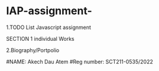 # IAP-assignment-
1.TODO List Javascript assignment



SECTION 1
individual Works

2.Biography/Portpolio

 
#NAME: Akech Dau Atem 
#Reg number: SCT211-0535/2022
